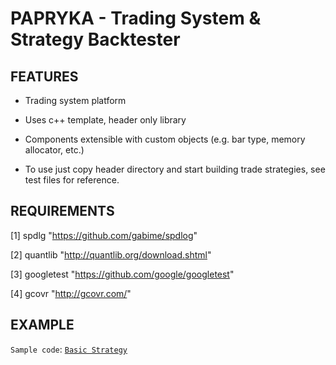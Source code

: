 
# PAPRYKA - Trading System & Strategy Backtester

## FEATURES ##

* Trading system platform

* Uses c++ template,  header only library 

* Components extensible with custom objects (e.g. bar type, memory allocator, etc.)

* To use just copy header directory and start building trade strategies, see test files for reference.


## REQUIREMENTS

[1] spdlg       "https://github.com/gabime/spdlog"

[2] quantlib    "http://quantlib.org/download.shtml"

[3] googletest	"https://github.com/google/googletest"

[4] gcovr       "http://gcovr.com/"

## EXAMPLE

`Sample code`: [`Basic Strategy`](https://github.com/akalingking/papryka/blob/master/test/strategy/strategybasic.cpp)


